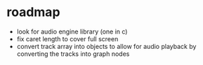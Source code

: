 # roadmap 

- look for audio engine library (one in c)
- fix caret length to cover full screen 
- convert track array into objects to allow for audio playback by converting the tracks into graph nodes 
